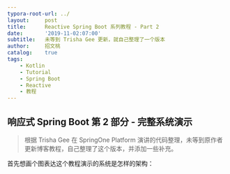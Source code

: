 ```yaml
---
typora-root-url: ../
layout:     post
title:      Reactive Spring Boot 系列教程 - Part 2
date:       '2019-11-02:07:00'
subtitle:   未等到 Trisha Gee 更新，就自己整理了一个版本
author:     招文桃
catalog:    true
tags:
    - Kotlin
    - Tutorial
    - Spring Boot
    - Reactive
    - 教程
---
```


## 响应式 Spring Boot 第 2 部分 - 完整系统演示

> 根据 Trisha Gee 在 SpringOne Platform 演讲的代码整理，未等到原作者更新博客教程，自己整理了这个版本，并添加一些补充。

首先想画个图表达这个教程演示的系统是怎样的架构：

